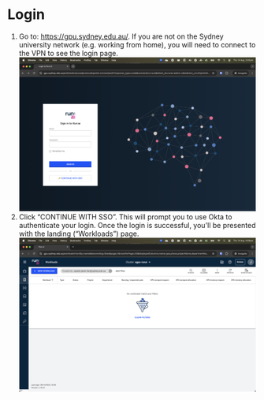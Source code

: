 # Login
1. Go to: <https://gpu.sydney.edu.au/>. If you are not on the Sydney university network (e.g. working from home), you will need to connect to the VPN to see the login page.
![](../fig/login_page.png)
2. Click “CONTINUE WITH SSO”. This will prompt you to use Okta to authenticate your login. Once the login is successful, you'll be presented with the landing (“Workloads”) page.
![](../fig/landing_page.png)